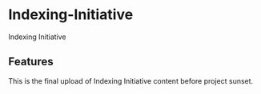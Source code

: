 # Indexing-Initiative
Indexing Initiative
## Features
This is the final upload of Indexing Initiative content before project sunset.

